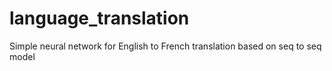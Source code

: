 # language_translation
Simple neural network for English to French translation based on seq to seq model
